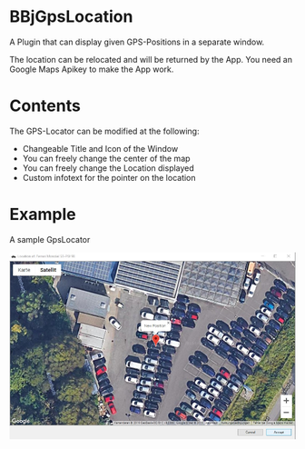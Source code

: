 # BBjGpsLocation
A Plugin that can display given GPS-Positions in a separate window.


The location can be relocated and will be returned by the App.
You need an Google Maps Apikey to make the App work.



# Contents
The GPS-Locator can be modified at the following:
- Changeable Title and Icon of the Window
- You can freely change the center of the map 
- You can freely change the Location displayed
- Custom infotext for the pointer on the location

# Example
A sample GpsLocator

![BBjGpsLocationDemoImage](https://raw.githubusercontent.com/BBj-Plugins/BBjGpsLocation/master/docs/screenshots/GpsLocationDemoImage.jpg)